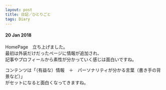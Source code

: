 ```yaml
---
layout: post
title: 日記／ひとりごと
tags: Diary
---
```



#### 20 Jan 2018
HomePage　立ち上げました。  
最初は外装だけだったページに情報が追加され、  
記事やプロフィールから素性が分かっていく感じは面白いですね。 

コンテンツは「（有益な）情報　＋　パーソナリティが分かる言葉（書き手の背景など）」  
がセットになると面白くなってきますね。  
